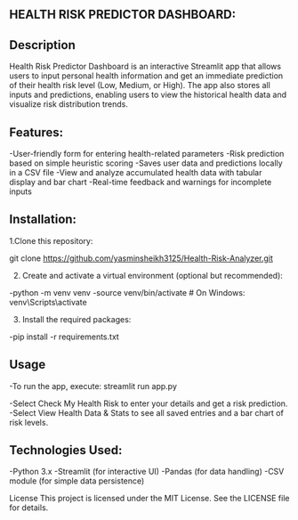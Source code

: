 HEALTH RISK PREDICTOR DASHBOARD:
-
Description
-
Health Risk Predictor Dashboard is an interactive Streamlit app that allows users
to input personal health information and get an immediate prediction of their health 
risk level (Low, Medium, or High). The app also stores all inputs and predictions, 
enabling users to view the historical health data and visualize risk distribution trends.

Features:
-
-User-friendly form for entering health-related parameters
-Risk prediction based on simple heuristic scoring
-Saves user data and predictions locally in a CSV file
-View and analyze accumulated health data with tabular display and bar chart
-Real-time feedback and warnings for incomplete inputs

Installation:
-
1.Clone this repository:

git clone https://github.com/yasminsheikh3125/Health-Risk-Analyzer.git

2. Create and activate a virtual environment (optional but recommended):

-python -m venv venv
-source venv/bin/activate  # On Windows: venv\Scripts\activate

3. Install the required packages:

-pip install -r requirements.txt

Usage
-
-To run the app, execute:
streamlit run app.py

-Select Check My Health Risk to enter your details and get a risk prediction.
-Select View Health Data & Stats to see all saved entries and a bar chart of risk levels.

Technologies Used:
-
-Python 3.x
-Streamlit (for interactive UI)
-Pandas (for data handling)
-CSV module (for simple data persistence)

License
This project is licensed under the MIT License. See the LICENSE file for details.
